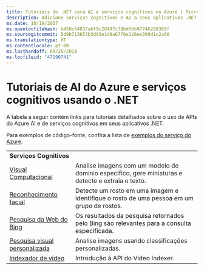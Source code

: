 ```yaml
---
title: Tutoriais do .NET para AI e serviços cognitivos no Azure | Microsoft Docs
description: Adicione serviços cognitivos e AI a seus aplicativos .NET com os serviços do Microsoft Azure.
ms.date: 10/19/2017
ms.openlocfilehash: b450c64837a6f9c20497c78bdfbb97746220389f
ms.sourcegitcommit: 5d9b713653b3d03e1d0a67f6e126ee399d1c2a60
ms.translationtype: HT
ms.contentlocale: pt-BR
ms.lasthandoff: 09/26/2018
ms.locfileid: "47190741"
---
```

# <a name="azure-ai-and-cognitive-service-tutorials-using-net"></a>Tutoriais de AI do Azure e serviços cognitivos usando o .NET

A tabela a seguir contém links para tutoriais detalhados sobre o uso de APIs do Azure AI e de serviços cognitivos em seus aplicativos .NET. 

Para exemplos de código-fonte, confira a lista de [exemplos do serviço do Azure](https://azure.microsoft.com/resources/samples/?platform=dotnet).

| | |
|---|---|
| **Serviços Cognitivos**| |
| [Visual Computacional][1] | Analise imagens com um modelo de domínio específico, gere miniaturas e detecte e extraia o texto. | 
| [Reconhecimento facial][2] | Detecte um rosto em uma imagem e identifique o rosto de uma pessoa em um grupo de rostos. | 
| [Pesquisa da Web do Bing][3]| Os resultados da pesquisa retornados pelo Bing são relevantes para a consulta especificada. |
| [Pesquisa visual personalizada][4] | Analise imagens usando classificações personalizadas. |
| [Indexador de vídeo][5] | Introdução à API do Video Indexer.|

[1]: /azure/cognitive-services/computer-vision/tutorials/csharptutorial
[2]: /azure/cognitive-services/face/tutorials/faceapiincsharptutorial
[3]: /azure/cognitive-services/bing-web-search/csharp-ranking-tutorial
[4]: /azure/cognitive-services/custom-vision-service/csharp-tutorial
[5]: /azure/cognitive-services/video-indexer/video-indexer-use-apis

